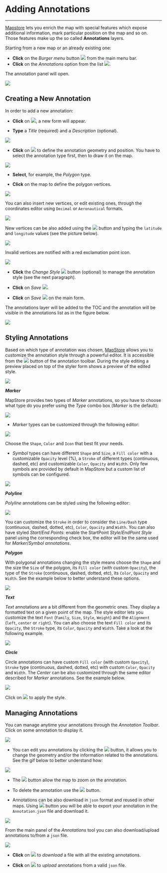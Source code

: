 # Adding Annotations 
********************

[Mapstore](https://mapstore.geo-solutions.it/mapstore/#/) lets you enrich the map with special features which expose additional information, mark particular position on the map and so on.
Those features make up the so called **Annotations** layers.

Starting from a new map or an already existing one:

* **Click** on the *Burger menu* button <img src="../img/button/burger.jpg" class="ms-docbutton" /> from the main menu bar.
* **Click** on the *Annotations* option from the list <img src="../img/button/annotation-option.jpg" class="ms-docbutton" style="max-height:20px;"/>.

The annotation panel will open.

<img src="../img/annotations/annotation_tool.jpg" class="ms-docimage" />

Creating a New Annotation
-------------------------

In order to add a new annotation:

* **Click** on <img src="../img/button/+++.jpg" class="ms-docbutton" />, a new form will appear.

* **Type** a *Title* (required) and a *Description* (optional).

<img src="../img/annotations/annotation_form_filled.jpg" class="ms-docimage"  style="max-width:500px;"/>

* **Click** on <img src="../img/button/annotation-draw.jpg" class="ms-docbutton" /> to define the annotation geometry and position. You have to select the annotation type first, then to draw it on the map.

<img src="../img/annotations/annotations_types.jpg" class="ms-docimage" style="max-width:500px;"/>

* **Select**, for example, the *Polygon* type.

* **Click** on the map to define the polygon vertices.

<img src="../img/annotations/polygon_annotation_drawing.gif" class="ms-docimage" style="max-width:700px;"/>

You can also insert new vertices, or edit existing ones, through the coordinates editor using `Decimal` or `Aeronautical` formats.

<img src="../img/annotations/coordinates_format_switcher.jpg" class="ms-docimage" style="max-width:500px;" />

New vertices can be also added using the <img src="../img/button/++.jpg" class="ms-docbutton" /> button and typing the `latitude` and `longitude` values (see the picture below).

<img src="../img/annotations/add_vertex_button.jpg" class="ms-docimage" style="max-width:500px;" />

Invalid vertices are notified with a red exclamation point icon.

<img src="../img/annotations/invalid_vertex.jpg" class="ms-docimage" style="max-width:500px;" />

* **Click** the *Change Style* <img src="../img/button/change_style_icon.jpg" class="ms-docbutton" /> button (optional) to manage the annotation style (see the next paragraph).

* **Click** on *Save* <img src="../img/button/save_button.jpg" class="ms-docbutton" />.

* **Click** on *Save* <img src="../img/button/save_button.jpg" class="ms-docbutton" /> on the main form.

The annotations layer will be added to the TOC and the annotation will be visible in the annotations list as in the figure below.

<img src="../img/annotations/tijuana_annotation.jpg" class="ms-docimage" />

Styling Annotations
-------------------

Based on which type of annotation was chosen, [MapStore](https://mapstore.geo-solutions.it/mapstore/#/) allows you to customize the annotation style through a powerful editor. It is accessible from the <img src="../img/button/annotation-draw.jpg" class="ms-docbutton" /> button of the annotation toolbar. During the style editing a preview placed on top of the styler form shows a preview of the edited style.

<img src="../img/annotations/annotations_toolbar.jpg" class="ms-docimage" style="max-width:500px;"/>

***Marker***

MapStore provides two types of *Marker* annotations, so you have to choose what type do you prefer using the *Type* combo box (*Marker* is the default):

<img src="../img/annotations/marker_type_selection.jpg" class="ms-docimage" style="max-width:500px;"/>

* *Marker* types can be customized through the following editor:

<img src="../img/annotations/marker_style_editor.jpg" class="ms-docimage" style="max-width:500px;"/>

Choose the `Shape`, `Color` and `Icon` that best fit your needs.

* *Symbol* types can  have different `Shape` and `Size`, a `Fill color` with a customizable `Opacity` level (%), a `Stroke` of different types (continuous, dashed, etc) and customizable `Color`, `Opacity` and `Width`. Only few symbols are provided by default in MapStore but a custom list of symbols can be configured.

<img src="../img/annotations/symbol_style_editor.jpg" class="ms-docimage" style="max-width:500px;"/>

***Polyline***

*Polyline* annotations can be styled using the following editor:

<img src="../img/annotations/polyline_style_editor.jpg" class="ms-docimage" style="max-width:500px;"/>

You can customize the `Stroke` in order to consider the `Line/Dash` type (continuous, dashed, dotted, etc), `Color`, `Opacity` and `Width`. You can also have styled *Start*/*End Points*: enable the StartPoint *Style*/*EndPoint Style* panel using the corresponding check box, the editor will be the same used for *Marker*/*Symbol annotations*.

***Polygon***

With polygonal annotations changing the style means choose the `Shape` and the size the `Size` of the polygon, its `Fill color` (with custom `Opacity`), the type of the `Stroke` (continuous, dashed, dotted, etc), its `Color`, `Opacity` and `Width`.
See the example below to better understand these options.

<img src="../img/annotations/polygon_style_editor.jpg" class="ms-docimage" style="max-width:500px;"/>

***Text***

*Text* annotations are a bit different from the geometric ones. They display a formatted text on a given point of the map.
The style editor lets you customize the text `Font` (`Family`, `Size`, `Style`, `Weight`) and the `Alignment` (`left`, `center` or `right`).
You can also choose the text `Fill color` and its `Opacity`, the `Stroke` type, its `Color`, `Opacity` and `Width`. Take a look at the following example.

<img src="../img/annotations/text_annotation_editor.jpg" class="ms-docimage" style="max-width:500px;"/>

***Circle***

Circle annotations can have custom `Fill color` (with custom `Opacity`), `Stroke` type (continuous, dashed, dotted, etc) with custom `Color`, `Opacity` and `Width`. The *Center* can be also customized through the same editor described for *Marker* annotations.
See the example below.

<img src="../img/annotations/circle_style_editor.jpg" class="ms-docimage" style="max-width:500px;"/>

Click on <img src="../img/button/apply_button.jpg" class="ms-docbutton"/> to apply the style.

Managing Annotations
--------------------

You can manage anytime your annotations through the *Annotation Toolbar*. Click on some annotation to display it.

<img src="../img/annotations/annotation_toolbar.jpg" class="ms-docimage" style="max-width:500px;"/>

* You can edit you annotations by clicking the <img src="../img/button/edit_button.jpg" class="ms-docbutton" /> button, it allows you to change the geometry and/or the information related to the annotations. See the gif below to better understand how:

<img src="../img/annotations/editing_annotations.gif" class="ms-docimage" style="max-width:700px;" />

* The <img src="../img/button/zoom_button.jpg" class="ms-docbutton" /> button allow the map to zoom on the annotation.

* To delete the annotation use the <img src="../img/button/delete_button.jpg" class="ms-docbutton" /> button.

* Annotations can be also download in `json` format and reused in other maps. Using <img src="../img/button/download_annotation_button.jpg" class="ms-docbutton" /> button you will be able to export your annotation in the `Annotation.json` file and download it.

<img src="../img/annotations/download_annotation.jpg" class="ms-docimage"/>

From the main panel of the *Annotations* tool you can also download/upload annotations to/from a `json` file.

<img src="../img/annotations/annotations_main_panel.jpg" class="ms-docimage" style="max-width:500px;" />

* **Click** on <img src="../img/button/download_annotation_button.jpg" class="ms-docbutton" > to *download* a file with all the existing annotations.

* **Click** on <img src="../img/button/upload_annotation_button.jpg" class="ms-docbutton" > to *upload* annotations from a valid `json` file.
